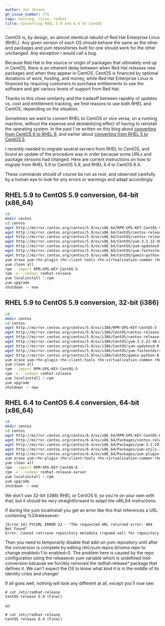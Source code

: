 ```yaml
---
author: Jon Jensen
gh_issue_number: 775
tags: hosting, linux, redhat
title: Converting RHEL 5.9 and 6.4 to CentOS
---
```


CentOS is, by design, an almost identical rebuild of Red Hat Enterprise Linux (RHEL). Any given version of each OS should behave the same as the other and packages and yum repositories built for one should work for the other unchanged. Any exception I would call a bug.

Because Red Hat is the source or origin of packages that ultimately end up in CentOS, there is an inherent delay between when Red Hat releases new packages and when they appear in CentOS. CentOS is financed by optional donations of work, hosting, and money, while Red Hat Enterprise Linux is financed by requiring customers to purchase entitlements to use the software and get various levels of support from Red Hat.

Thanks to this close similarity and the tradeoff between rapidity of updates vs. cost and entitlement tracking, we find reasons to use both RHEL and CentOS, depending on the situation.

Sometimes we want to convert RHEL to CentOS or vice versa, on a running machine, without the expense and destabilizing effect of having to reinstall the operating system. In the past I've written on this blog about [converting from CentOS 6 to RHEL 6](http://blog.endpoint.com/2011/12/converting-centos-6-to-rhel-6.html), and earlier about [converting from RHEL 5 to CentOS 5](http://blog.endpoint.com/2009/10/upgrading-from-rhel-52-to-centos-54.html).

I recently needed to migrate several servers from RHEL to CentOS, and found an update of the procedure was in order because some URLs and package versions had changed. Here are current instructions on how to migrate from RHEL 5.9 to CentOS 5.9, and RHEL 6.4 to CentOS 6.4.

These commands should of course be run as root, and observed carefully by a human eye to look for any errors or warnings and adapt accordingly.

## RHEL 5.9 to CentOS 5.9 conversion, 64-bit (x86_64)

```bash
cd
mkdir centos
cd centos
wget http://mirror.centos.org/centos/5.9/os/x86_64/RPM-GPG-KEY-CentOS-5
wget http://mirror.centos.org/centos/5.9/os/x86_64/CentOS/centos-release-5-9.el5.centos.1.x86_64.rpm
wget http://mirror.centos.org/centos/5.9/os/x86_64/CentOS/centos-release-notes-5.9-0.x86_64.rpm
wget http://mirror.centos.org/centos/5.9/os/x86_64/CentOS/yum-3.2.22-40.el5.centos.noarch.rpm
wget http://mirror.centos.org/centos/5.9/os/x86_64/CentOS/yum-updatesd-0.9-5.el5.noarch.rpm
wget http://mirror.centos.org/centos/5.9/os/x86_64/CentOS/yum-fastestmirror-1.1.16-21.el5.centos.noarch.rpm
wget http://mirror.centos.org/centos/5.9/os/x86_64/CentOS/gamin-python-0.1.7-10.el5.x86_64.rpm
yum erase yum-rhn-plugin rhn-client-tools rhn-virtualization-common rhn-setup rhn-check rhnsd yum-updatesd
yum clean all
rpm --import RPM-GPG-KEY-CentOS-5
rpm -e --nodeps redhat-release
yum localinstall *.rpm
yum upgrade
shutdown -r now
```

## RHEL 5.9 to CentOS 5.9 conversion, 32-bit (i386)

```bash
cd
mkdir centos
cd centos
wget http://mirror.centos.org/centos/5.9/os/i386/RPM-GPG-KEY-CentOS-5
wget http://mirror.centos.org/centos/5.9/os/i386/CentOS/centos-release-5-9.el5.centos.1.i386.rpm
wget http://mirror.centos.org/centos/5.9/os/i386/CentOS/centos-release-notes-5.9-0.i386.rpm
wget http://mirror.centos.org/centos/5.9/os/i386/CentOS/yum-3.2.22-40.el5.centos.noarch.rpm
wget http://mirror.centos.org/centos/5.9/os/i386/CentOS/yum-updatesd-0.9-5.el5.noarch.rpm
wget http://mirror.centos.org/centos/5.9/os/i386/CentOS/yum-fastestmirror-1.1.16-21.el5.centos.noarch.rpm
wget http://mirror.centos.org/centos/5.9/os/i386/CentOS/gamin-python-0.1.7-10.el5.i386.rpm
yum erase yum-rhn-plugin rhn-client-tools rhn-virtualization-common rhn-setup rhn-check rhnsd yum-updatesd
yum clean all
rpm --import RPM-GPG-KEY-CentOS-5
rpm -e --nodeps redhat-release
yum localinstall *.rpm
yum upgrade
shutdown -r now
```

## RHEL 6.4 to CentOS 6.4 conversion, 64-bit (x86_64)

```bash
cd
mkdir centos
cd centos
wget http://mirror.centos.org/centos/6.4/os/x86_64/RPM-GPG-KEY-CentOS-6
wget http://mirror.centos.org/centos/6.4/os/x86_64/Packages/centos-release-6-4.el6.centos.10.x86_64.rpm
wget http://mirror.centos.org/centos/6.4/os/x86_64/Packages/yum-3.2.29-40.el6.centos.noarch.rpm
wget http://mirror.centos.org/centos/6.4/os/x86_64/Packages/yum-utils-1.1.30-14.el6.noarch.rpm
wget http://mirror.centos.org/centos/6.4/os/x86_64/Packages/yum-plugin-fastestmirror-1.1.30-14.el6.noarch.rpm
yum erase yum-rhn-plugin rhn-client-tools rhn-virtualization-common rhn-setup rhn-check rhnsd yum-updatesd subscription-manager
yum clean all
rpm --import RPM-GPG-KEY-CentOS-6
rpm -e --nodeps redhat-release-server
yum localinstall *.rpm
yum upgrade
shutdown -r now
```

We don't use 32-bit (i386) RHEL or CentOS 6, so you're on your own with that, but it should be very straightforward to adapt the x86_64 instructions.

If during the yum localinstall you get an error like this that references a URL containing %24releasever:

```nohighlight
[Errno 14] PYCURL ERROR 22 - "The requested URL returned error: 404 Not Found"
Error: Cannot retrieve repository metadata (repomd.xml) for repository
```

Then you need to temporarily disable that add-on yum repository until after the conversion is complete by editing /etc/yum.repos.d/*name*.repo to change enabled=1 to enabled=0. The problem here is caused by the repo configuration using the releasever yum variable which is undefined mid-conversion because we forcibly removed the redhat-release* package that defines it. We can't expect the OS to know what kind it is in the middle of its identity crisis and change!

If all goes well, nothing will look any different at all, except you'll now see:

```nohighlight
# cat /etc/redhat-release
CentOS release 5.9 (Final)
```

or:

```nohighlight
# cat /etc/redhat-release
CentOS release 6.4 (Final)
```
